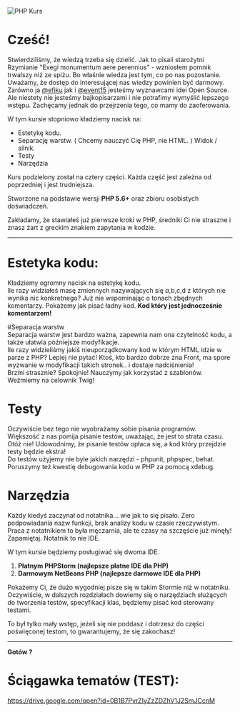 ![PHP Kurs](http://i.imgur.com/O7IGsX1.png)

# Cześć!

Stwierdziliśmy, że wiedzą trzeba się dzielić. 
Jak to pisali starożytni Rzymianie "Exegi monumentum aere perennius" - wzniosłem pomnik trwalszy niż ze spiżu. Bo właśnie wiedza jest tym, co po nas pozostanie. Uważamy, że dostęp do interesującej nas wiedzy powinien być darmowy.  
Zarówno ja [@efiku](https://github.com/efiku) jak i [@event15](https://github.com/event15) jesteśmy wyznawcami  idei Open Source.  
Ale niestety nie jesteśmy bajkopisarzami i nie potrafimy wymyślić lepszego wstępu. 
Zachęcamy jednak do przejrzenia tego, co mamy do zaoferowania.

W tym kursie stopniowo kładziemy nacisk na:
 - Estetykę kodu.
 - Separację warstw. ( Chcemy nauczyć Cię PHP, nie HTML. ) Widok / silnik.
 - Testy
 - Narzędzia

Kurs podzielony został na cztery części. 
Każda część jest zależna od poprzedniej i jest trudniejsza.

Stworzone na podstawie wersji **PHP 5.6+** oraz zbioru osobistych doświadczeń.

Zakładamy, że stawiałeś już pierwsze kroki w PHP, średniki Ci nie straszne i znasz żart z greckim znakiem zapytania w kodzie.
___

# Estetyka kodu: 
Kładziemy ogromny nacisk na estetykę kodu.  
Ile razy widziałeś masę zmiennych nazywających się $a,$b,$c,$d z których nie wynika nic konkretnego? Już nie wspominając o tonach zbędnych komentarzy. 
Pokażemy jak pisać ładny kod. 
**Kod który jest jednocześnie komentarzem!**
  
#Separacja warstw  
Separacja warstw jest bardzo ważna, zapewnia nam ona czytelność kodu, a także ułatwia późniejsze modyfikacje.  
Ile razy widzieliśmy jakiś nieuporządkowany kod w którym HTML idzie w parze z PHP? Lepiej nie pytać! Ktoś, kto bardzo dobrze zna Front, ma spore wyzwanie w modyfikacji takich stronek.. i dostaje nadciśnienia!  
Brzmi strasznie? Spokojnie! Nauczymy jak korzystać z szablonów.   
Weźmiemy na celownik Twig!  

# Testy
Oczywiście bez tego nie wyobrażamy sobie pisania programów.  
Większość z nas pomija pisanie testów, uważając, że jest to strata czasu.  
Otóż nie! Udowodnimy, że pisanie testów opłaca się, a kod który przejdzie testy będzie ekstra!  
Do testów użyjemy nie byle jakich narzędzi - phpunit, phpspec, behat.  
Poruszymy też kwestię debugowania kodu w PHP za pomocą xdebug.  
  
# Narzędzia
Każdy kiedyś zaczynał od notatnika... wie jak to się pisało. 
Zero podpowiadania nazw funkcji, brak analizy kodu w czasie rzeczywistym. Praca z notatnikiem to była męczarnia, ale te czasy na szczęście już minęły!
Zapamiętaj. Notatnik to nie IDE. 

W tym kursie będziemy posługiwać się dwoma IDE.

 1. **Płatnym PHPStorm (najlepsze płatne IDE dla PHP)**
 2. **Darmowym NetBeans PHP (najlepsze darmowe IDE dla PHP)**

Pokażemy Ci, że dużo wygodniej pisze się w takim Stormie niż w notatniku.
Oczywiście, w dalszych rozdziałach dowiemy się o narzędziach służących do tworzenia testów, specyfikacji klas,  będziemy pisać kod sterowany testami.  

To był tylko mały wstęp, jeżeli się nie poddasz i dotrzesz do części poświęconej testom, to gwarantujemy, że się zakochasz!

___

**Gotów ?**  

# Ściągawka tematów (TEST):

https://drive.google.com/open?id=0B1B7PvrZIyZzZDZhV1J2SmJCcnM

